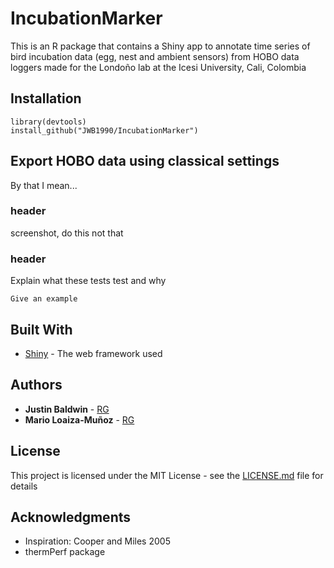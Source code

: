 # IncubationMarker
This is an R package that contains a Shiny app to annotate time series of bird incubation data (egg, nest and ambient sensors) from HOBO data loggers made for the Londoño lab at the Icesi University, Cali, Colombia

## Installation


```
library(devtools)
install_github("JWB1990/IncubationMarker")
```

## Export HOBO data using classical settings

By that I mean...

### header

screenshot, do this not that

### header

Explain what these tests test and why

```
Give an example
```

## Built With

* [Shiny](http://www.dropwizard.io/1.0.2/docs/) - The web framework used

## Authors

* **Justin Baldwin** - [RG](https://www.researchgate.net/profile/Justin_Baldwin)
* **Mario Loaiza-Muñoz** - [RG](https://www.researchgate.net/profile/Mario_Loaiza2)

## License

This project is licensed under the MIT License - see the [LICENSE.md](LICENSE.md) file for details

## Acknowledgments

* Inspiration: Cooper and Miles 2005
* thermPerf package
